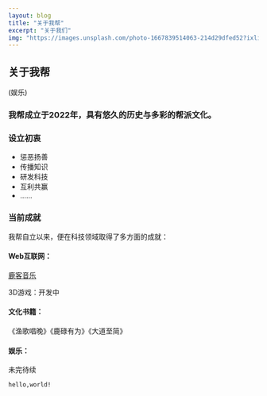 ```yaml
---
layout: blog
title: "关于我帮"
excerpt: "关于我们"
img: "https://images.unsplash.com/photo-1667839514063-214d29dfed52?ixlib=rb-4.0.3&ixid=MnwxMjA3fDB8MHx0b3BpYy1mZWVkfDR8NnNNVmpUTFNrZVF8fGVufDB8fHx8&auto=format&fit=crop&w=1100&q=60"
---
```

## 关于我帮

(娱乐)

### 我帮成立于2022年，具有悠久的历史与多彩的帮派文化。

### 设立初衷

* 惩恶扬善
* 传播知识
* 研发科技
* 互利共赢
* ......

### 当前成就

我帮自立以来，便在科技领域取得了多方面的成就：

#### Web互联网：

[鹿客音乐](https://Luluyouweia.github.io/music/)

3D游戏：开发中

#### 文化书籍：

《渔歌唱晚》《鹿碌有为》《大道至简》

#### 娱乐：

未完待续


```
hello,world!
```
